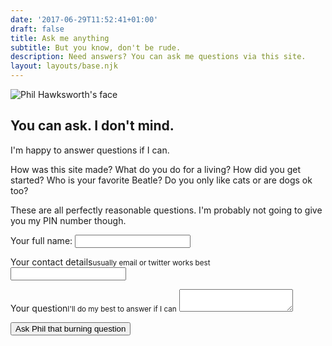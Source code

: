 ```yaml
---
date: '2017-06-29T11:52:41+01:00'
draft: false
title: Ask me anything
subtitle: But you know, don't be rude.
description: Need answers? You can ask me questions via this site.
layout: layouts/base.njk
---
```

<img src="/images/philhawksworth-goon@2x.jpg" alt="Phil Hawksworth's face" class="avatar avatar-upclose" />

## You can ask. I don't mind.

I'm happy to answer questions if I can.

How was this site made? What do you do for a living? How did you get started? Who is your favorite Beatle? Do you only like cats or are dogs ok too?

These are all perfectly reasonable questions. I'm probably not going to give you my PIN number though.


<form name="ask-me-anything" netlify-honeypot="full-name" action="thanks" netlify>
  <p class="honey">
    <label>Your full name: <input name="full-name"></label>
  </p>
  <p>
    <label for="email">Your contact details<small>usually email or twitter works best</small></label>
    <input type="text" name="name" id="email">
  </p>
  <p>
    <label for="message">Your question<small>I'll do my best to answer if I can</small></label>
    <textarea name="message" id="message"></textarea>
  </p>
  <p>
    <button type="submit" class="btn">Ask Phil that burning question</button>
  </p>
</form>
